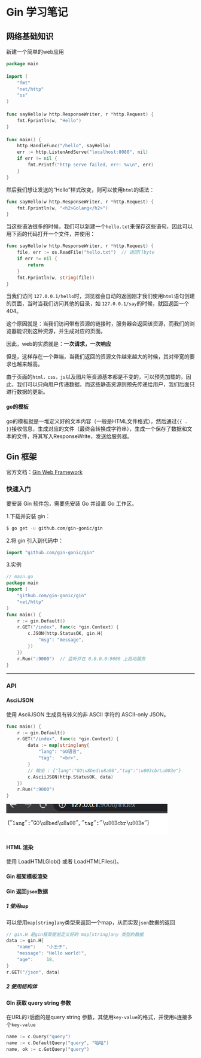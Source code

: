 # Gin 学习笔记



## 网络基础知识

新建一个简单的web应用

```go
package main

import (
	"fmt"
	"net/http"
	"os"
)

func sayHello(w http.ResponseWriter, r *http.Request) {
	fmt.Fprintln(w, "Hello")
}

func main() {
	http.HandleFunc("/hello", sayHello)
	err := http.ListenAndServe("localhost:8080", nil)
	if err != nil {
		fmt.Printf("http serve failed, err: %v\n", err)
	}
}

```

然后我们想让发送的“Hello”样式改变，则可以使用`html`的语法：

```go
func sayHello(w http.ResponseWriter, r *http.Request) {
	fmt.Fprintln(w, "<h2>Golang</h2>")
}
```

当这些语法很多的时候，我们可以新建一个`hello.txt`来保存这些语句，因此可以用下面的代码打开一个文件，并使用：

```go
func sayHello(w http.ResponseWriter, r *http.Request) {
	file, err := os.ReadFile("hello.txt")  // 返回[]byte
	if err != nil {
		return
	}
	fmt.Fprintln(w, string(file))
}
```

当我们访问 `127.0.0.1/hello`时，浏览器会自动的返回刚才我们使用`html`语句创建的页面，当时当我们访问其他的目录，如 `127.0.0.1/say`的时候，就回返回一个404。

这个原因就是：当我们访问带有资源的链接时，服务器会返回该资源，而我们的浏览器能识别这种资源，并生成对应的页面。

因此，web的实质就是：**一次请求，一次响应**



但是，这样存在一个弊端，当我们返回的资源文件越来越大的时候，其对带宽的要求也越来越高。

由于页面的`html，css，js`以及图片等资源基本都是不变的，可以预先加载的，因此，我们可以只向用户传递数据，而这些静态资源则预先传递给用户，我们后面只进行数据的更新。





#### go的模板

go的模板就是一堆定义好的文本内容（一般是HTML文件格式），然后通过`{{ . }}`接收信息，生成对应的文件（最终会转换成字符串），生成一个保存了数据和文本的文件，将其写入ResponseWrite，发送给服务器。





## Gin 框架



官方文档：[Gin Web Framework ](https://gin-gonic.com/zh-cn/docs/)



### 快速入门

要安装 Gin 软件包，需要先安装 Go 并设置 Go 工作区。

1.下载并安装 gin：

```sh
$ go get -u github.com/gin-gonic/gin
```

2.将 gin 引入到代码中：

```go
import "github.com/gin-gonic/gin"
```

3.实例

```go
// main.go
package main
import (
	"github.com/gin-gonic/gin"
	"net/http"
)
func main() {
	r := gin.Default()
	r.GET("/index", func(c *gin.Context) {
		c.JSON(http.StatusOK, gin.H{
			"msg": "message",
		})
	})
	r.Run(":9000")  // 监听并在 0.0.0.0:9000 上启动服务
}
```

-------------------------



### API



#### AsciiJSON

使用 AsciiJSON 生成具有转义的非 ASCII 字符的 ASCII-only JSON。

```go
func main() {
	r := gin.Default()
	r.GET("/index", func(c *gin.Context) {
		data := map[string]any{
			"lang": "GO语言",
			"tag":  "<br>",
		}
        // 输出 : {"lang":"GO\u8bed\u8a00","tag":"\u003cbr\u003e"}
		c.AsciiJSON(http.StatusOK, data)
	})
	r.Run(":9000")
}
```

![image-20230123000812196](https://raw.githubusercontent.com/disturb-yy/study-coding/main/img/202301230008589.png)



#### HTML 渲染

使用 LoadHTMLGlob() 或者 LoadHTMLFiles()。

















#### Gin 框架模板渲染





#### Gin 返回`json`数据

##### 1 使用`map`

可以使用`map[string]any`类型来返回一个map，从而实现`json`数据的返回

```go
// gin.H 是gin框架提前定义好的 map[string]any 类型的数据
data := gin.H{
	"name":    "小王子",
	"message": "Hello world!",
	"age":     18,
}
r.GET("/json", data)
```

##### 2 使用结构体







#### GIn 获取 query string 参数

在URL的`?`后面的是query string 参数，其使用`key-value`的格式，并使用`&`连接多个`key-value`

```go
name := c.Query("query")
name := c.DefaultQuery("query", "哈哈")
name, ok := c.GetQuery("query")
```

